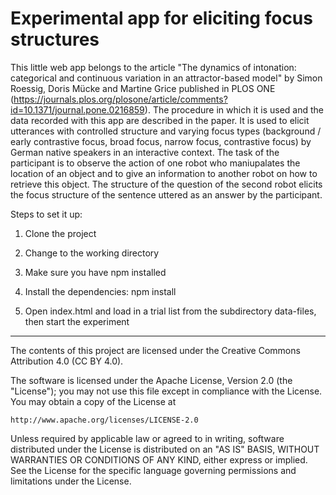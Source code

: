 # Experimental app for eliciting focus structures

This little web app belongs to the article "The dynamics of intonation: categorical and continuous variation in an attractor-based model" by Simon Roessig, Doris Mücke and Martine Grice published in PLOS ONE (https://journals.plos.org/plosone/article/comments?id=10.1371/journal.pone.0216859). The procedure in which it is used and the data recorded with this app are described in the paper. It is used to elicit utterances with controlled structure and varying focus types (background / early contrastive focus, broad focus, narrow focus, contrastive focus) by German native speakers in an interactive context. The task of the participant is to observe the action of one robot who maniupalates the location of an object and to give an information to another robot on how to retrieve this object. The structure of the question of the second robot elicits the focus structure of the sentence uttered as an answer by the participant.

Steps to set it up:

1. Clone the project

2. Change to the working directory

3. Make sure you have npm installed

4. Install the dependencies: npm install

5. Open index.html and load in a trial list from the subdirectory data-files, then start the experiment


_________
The contents of this project are licensed under the Creative Commons 
Attribution 4.0 (CC BY 4.0).

The software is licensed under the Apache License, Version 2.0 (the "License");
you may not use this file except in compliance with the License.
You may obtain a copy of the License at

    http://www.apache.org/licenses/LICENSE-2.0

Unless required by applicable law or agreed to in writing, software
distributed under the License is distributed on an "AS IS" BASIS,
WITHOUT WARRANTIES OR CONDITIONS OF ANY KIND, either express or implied.
See the License for the specific language governing permissions and
limitations under the License.

